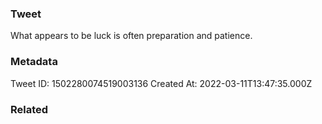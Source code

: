 ### Tweet
What appears to be luck is often preparation and patience.

### Metadata
Tweet ID: 1502280074519003136
Created At: 2022-03-11T13:47:35.000Z

### Related

